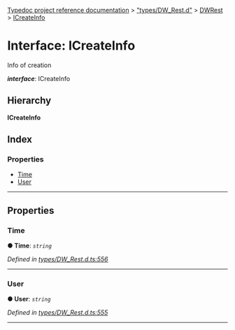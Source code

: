 [Typedoc project reference documentation](../README.md) > ["types/DW_Rest.d"](../modules/_types_dw_rest_d_.md) > [DWRest](../modules/_types_dw_rest_d_.dwrest.md) > [ICreateInfo](../interfaces/_types_dw_rest_d_.dwrest.icreateinfo.md)

# Interface: ICreateInfo

Info of creation

*__interface__*: ICreateInfo

## Hierarchy

**ICreateInfo**

## Index

### Properties

* [Time](_types_dw_rest_d_.dwrest.icreateinfo.md#time)
* [User](_types_dw_rest_d_.dwrest.icreateinfo.md#user)

---

## Properties

<a id="time"></a>

###  Time

**● Time**: *`string`*

*Defined in [types/DW_Rest.d.ts:556](https://github.com/DocuWare/REST-Sample-TS/blob/0222c3e/src/types/DW_Rest.d.ts#L556)*

___
<a id="user"></a>

###  User

**● User**: *`string`*

*Defined in [types/DW_Rest.d.ts:555](https://github.com/DocuWare/REST-Sample-TS/blob/0222c3e/src/types/DW_Rest.d.ts#L555)*

___

